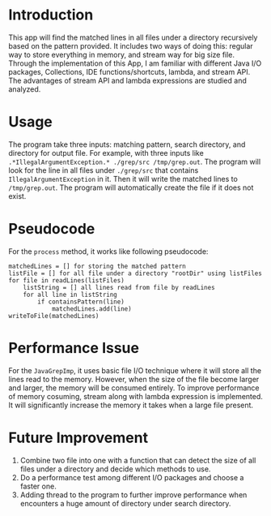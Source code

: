 # Introduction
This app will find the matched lines in all files under a directory recursively based on the pattern provided. It includes two ways of doing this: regular way to store everything in memory, and stream way for big size file. Through the implementation of this App, I am familiar with different Java I/O packages, Collections, IDE functions/shortcuts, lambda, and stream API. The advantages of stream API and lambda expressions are studied and analyzed.

# Usage
The program take three inputs: matching pattern, search directory, and directory for output file.
For example, with three inputs like `.*IllegalArgumentException.* ./grep/src /tmp/grep.out`. The program will look for the line in all files under `./grep/src` that contains `IllegalArgumentException` in it. Then it will write the matched lines to `/tmp/grep.out`. The program will automatically create the file if it does not exist.

# Pseudocode
For the `process` method, it works like following pseudocode:
```
matchedLines = [] for storing the matched pattern
listFile = [] for all file under a directory "rootDir" using listFiles
for file in readLines(listFiles) 
	listString = [] all lines read from file by readLines
	for all line in listString
		if containsPattern(line) 
			matchedLines.add(line) 
writeToFile(matchedLines)
```
# Performance Issue
For the `JavaGrepImp`, it uses basic file I/O technique where it will store all the lines read to the memory. However, when the size of the file become larger and larger, the memory will be consumed entirely. To improve performance of memory cosuming, stream along with lambda expression is implemented. It will significantly increase the memory it takes when a large file present.

# Future Improvement
1) Combine two file into one with a function that can detect the size of all files under a directory and decide which methods to use.
2) Do a performance test among different I/O packages and choose a faster one.
3) Adding thread to the program to further improve performance when encounters a huge amount of directory under search directory.
